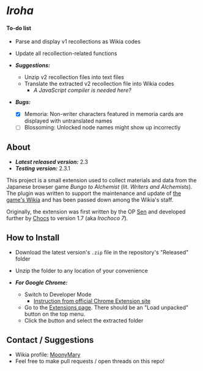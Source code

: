 # *Iroha*
#### To-do list
* Parse and display v1 recollections as Wikia codes
* Update all recollection-related functions

* ***Suggestions:***
    * Unzip v2 recollection files into text files
    * Translate the extracted v2 recollection file into Wikia codes
        * *A JavaScript compiler is needed here?*

* ***Bugs:***
    - [X] Memoria: Non-writer characters featured in memoria cards are displayed with untranslated names
    - [ ] Blossoming: Unlocked node names might show up incorrectly 

## About
* ***Latest released version:*** 2.3
* ***Testing version:*** 2.3.1

This project is a small extension used to collect materials and data from the Japanese browser game *Bungo to Alchemist* (lit. *Writers and Alchemists*). The plugin was written to support the maintenance and update of [the game's Wikia](https://bungo.fandom.com) and has been passed down among the Wikia's staff.

Originally, the extension was first written by the OP [Sen](https://bungo.fandom.com/User:Senelio) and developed further by [Chocs](https://bungo.fandom.com) to version 1.7 (aka *Irochoco 7*).

## How to Install
* Download the latest version's `.zip` file in the repository's "Released" folder
* Unzip the folder to any location of your convenience

* ***For Google Chrome:***
  * Switch to Developer Mode
    * [Instruction from official Chrome Extension site](https://developer.chrome.com/extensions/faq#faq-dev-01)
  * Go to the [Extensions page](chrome://extensions). There should be an "Load unpacked" button on the top menu. 
  * Click the button and select the extracted folder

## Contact / Suggestions
* Wikia profile: [MoonyMary](https://bungo.fandom.com/User:MoonyMary)
* Feel free to make pull requests / open threads on this repo!